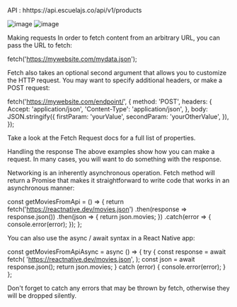 API : hhttps://api.escuelajs.co/api/v1/products

![image](https://user-images.githubusercontent.com/104414771/209472414-277353e6-b983-4aff-8b69-0a164c0e5513.png)
![image](https://user-images.githubusercontent.com/104414771/209472488-8d926f0f-0f9d-4037-a9f7-58fb2fe162fd.png)

Making requests
In order to fetch content from an arbitrary URL, you can pass the URL to fetch:

fetch('https://mywebsite.com/mydata.json');

Fetch also takes an optional second argument that allows you to customize the HTTP request. You may want to specify additional headers, or make a POST request:

fetch('https://mywebsite.com/endpoint/', {
  method: 'POST',
  headers: {
    Accept: 'application/json',
    'Content-Type': 'application/json',
  },
  body: JSON.stringify({
    firstParam: 'yourValue',
    secondParam: 'yourOtherValue',
  }),
});

Take a look at the Fetch Request docs for a full list of properties.

Handling the response
The above examples show how you can make a request. In many cases, you will want to do something with the response.

Networking is an inherently asynchronous operation. Fetch method will return a Promise that makes it straightforward to write code that works in an asynchronous manner:

const getMoviesFromApi = () => {
  return fetch('https://reactnative.dev/movies.json')
    .then(response => response.json())
    .then(json => {
      return json.movies;
    })
    .catch(error => {
      console.error(error);
    });
};

You can also use the async / await syntax in a React Native app:

const getMoviesFromApiAsync = async () => {
  try {
    const response = await fetch(
      'https://reactnative.dev/movies.json',
    );
    const json = await response.json();
    return json.movies;
  } catch (error) {
    console.error(error);
  }
};

Don't forget to catch any errors that may be thrown by fetch, otherwise they will be dropped silently.

